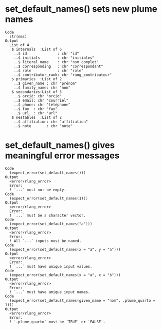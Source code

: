 # set_default_names() sets new plume names

    Code
      str(nms)
    Output
      List of 4
       $ internals  :List of 6
        ..$ id              : chr "id"
        ..$ initials        : chr "initiales"
        ..$ literal_name    : chr "nom_complet"
        ..$ corresponding   : chr "correspondant"
        ..$ role            : chr "role"
        ..$ contributor_rank: chr "rang_contributeur"
       $ primaries  :List of 2
        ..$ given_name : chr "prénom"
        ..$ family_name: chr "nom"
       $ secondaries:List of 5
        ..$ orcid: chr "orcid"
        ..$ email: chr "courriel"
        ..$ phone: chr "téléphone"
        ..$ fax  : chr "fax"
        ..$ url  : chr "url"
       $ nestables  :List of 2
        ..$ affiliation: chr "affiliation"
        ..$ note       : chr "note"

# set_default_names() gives meaningful error messages

    Code
      (expect_error(set_default_names()))
    Output
      <error/rlang_error>
      Error:
      ! `...` must not be empty.
    Code
      (expect_error(set_default_names(1)))
    Output
      <error/rlang_error>
      Error:
      ! `...` must be a character vector.
    Code
      (expect_error(set_default_names("a")))
    Output
      <error/rlang_error>
      Error:
      ! All `...` inputs must be named.
    Code
      (expect_error(set_default_names(x = "a", y = "a")))
    Output
      <error/rlang_error>
      Error:
      ! `...` must have unique input values.
    Code
      (expect_error(set_default_names(x = "a", x = "b")))
    Output
      <error/rlang_error>
      Error:
      ! `...` must have unique input names.
    Code
      (expect_error(set_default_names(given_name = "nom", .plume_quarto = 1)))
    Output
      <error/rlang_error>
      Error:
      ! `.plume_quarto` must be `TRUE` or `FALSE`.

